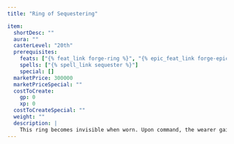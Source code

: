 ```yaml
---
title: "Ring of Sequestering"

item:
  shortDesc: ""
  aura: ""
  casterLevel: "20th"
  prerequisites:
    feats: ["{% feat_link forge-ring %}", "{% epic_feat_link forge-epic-ring %}"]
    spells: ["{% spell_link sequester %}"]
    special: []
  marketPrice: 300000
  marketPriceSpecial: ""
  costToCreate:
    gp: 0
    xp: 0
  costToCreateSpecial: ""
  weight: ""
  description: |
    This ring becomes invisible when worn. Upon command, the wearer gains the benefits of a {% spell_link sequester %} spell (though he or she does not become comatose as normal for the spell).
---
```

